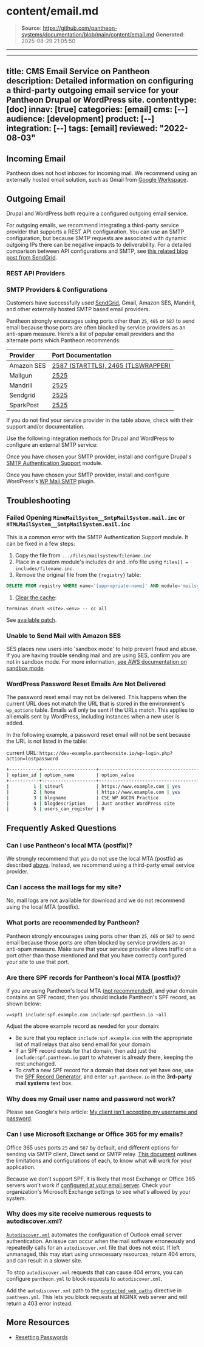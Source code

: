 # content/email.md

> **Source**: https://github.com/pantheon-systems/documentation/blob/main/content/email.md
> **Generated**: 2025-08-29 21:05:50

---

---
title: CMS Email Service on Pantheon
description: Detailed information on configuring a third-party outgoing email service for your Pantheon Drupal or WordPress site.
contenttype: [doc]
innav: [true]
categories: [email]
cms: [--]
audience: [development]
product: [--]
integration: [--]
tags: [email]
reviewed: "2022-08-03"
---

## Incoming Email

Pantheon does not host inboxes for incoming mail. We recommend using an externally hosted email solution, such as Gmail from [Google Workspace](https://workspace.google.com/).

## Outgoing Email

Drupal and WordPress both require a configured outgoing email service.

For outgoing emails, we recommend integrating a third-party service provider that supports a REST API configuration. You can use an SMTP configuration, but because SMTP requests are associated with dynamic outgoing IPs there can be negative impacts to deliverability. For a detailed comparison between API configurations and SMTP, see [this related blog post from SendGrid](https://sendgrid.com/blog/web-api-or-smtp-relay-how-should-you-send-your-mail/).

### REST API Providers

<Partial file="email-rest.md" />

### SMTP Providers & Configurations

Customers have successfully used [SendGrid](/guides/sendgrid), Gmail, Amazon SES, Mandrill, and other externally hosted SMTP based email providers.

Pantheon strongly encourages using ports other than `25`, `465` or `587` to send email because those ports are often blocked by service providers as an anti-spam measure. Here’s a list of popular email providers and the alternate ports which Pantheon recommends:

| Provider   | Port Documentation                                                                                          |
|:---------- |:----------------------------------------------------------------------------------------------------------- |
| Amazon SES | [2587 (STARTTLS), 2465 (TLSWRAPPER)](http://docs.aws.amazon.com/ses/latest/DeveloperGuide/smtp-connect.html) |
| Mailgun    | [2525](http://blog.mailgun.com/25-465-587-what-port-should-i-use/)                                          |
| Mandrill   | [2525](https://mandrill.zendesk.com/hc/en-us/articles/205582167-Which-SMTP-ports-can-I-use-)                |
| Sendgrid   | [2525](https://sendgrid.com/docs/API_Reference/SMTP_API/integrating_with_the_smtp_api.html)                 |
| SparkPost  | [2525](https://www.sparkpost.com/docs/faq/smtp-connection-problems/)                                        |

If you do not find your service provider in the table above, check with their support and/or documentation.

Use the following integration methods for Drupal and WordPress to configure an external SMTP service:

<TabList>

<Tab title="Drupal" id="drupal" active={true}>

Once you have chosen your SMTP provider, install and configure Drupal's [SMTP Authentication Support](https://drupal.org/project/smtp) module.

</Tab>

<Tab title="WordPress" id="wp">

Once you have chosen your SMTP provider, install and configure WordPress's [WP Mail SMTP](https://wordpress.org/plugins/wp-mail-smtp/) plugin.

</Tab>

</TabList>

## Troubleshooting

### Failed Opening `MimeMailSystem__SmtpMailSystem.mail.inc` or `HTMLMailSystem__SmtpMailSystem.mail.inc`

This is a common error with the SMTP Authentication Support module. It can be fixed in a few steps:

1. Copy the file from `.../files/mailsystem/filename.inc`
1. Place in a custom module's includes dir and .info file using `files[] = includes/filename.inc`.
1. Remove the original file from the `{registry}` table:

  ```sql
  DELETE FROM registry WHERE name='[appropriate-name]' AND module='mailsystem';
  ```

1. [Clear the cache](https://github.com/pantheon-systems/cli):

  ```bash{promptUser: user}
  terminus drush <site>.<env> -- cc all
  ```

See [available patch](https://drupal.org/node/1369736#comment-5644064).

### Unable to Send Mail with Amazon SES

SES places new users into 'sandbox mode' to help prevent fraud and abuse. If you are having trouble sending mail and are using SES, confirm you are not in sandbox mode. For more information, [see AWS documentation on sandbox mode](https://docs.aws.amazon.com/ses/latest/DeveloperGuide/request-production-access.html).

### WordPress Password Reset Emails Are Not Delivered

The password reset email may not be delivered. This happens when the current URL does not match the URL that is stored in the environment's `wp_options` table. Emails will only be sent if the URLs match. This applies to all emails sent by WordPress, including instances when a new user is added.

In the following example, a password reset email will not be sent because the URL is not listed in the table:

current URL: `https://dev-example.pantheonsite.io/wp-login.php?action=lostpassword`

 ```bash
 +-----------+--------------------+-------------------------------------------------+----------+
 | option_id | option_name        | option_value                                    | autoload |
 +-----------+--------------------+-------------------------------------------------+----------+
 |         1 | siteurl            | https://www.example.com | yes      |
 |         2 | home               | https://www.example.com | yes      |
 |         3 | blogname           | CSE WP AGCDN Practice                           | yes      |
 |         4 | blogdescription    | Just another WordPress site                     | yes      |
 |         5 | users_can_register | 0                                               | yes      |
 ```

## Frequently Asked Questions

### Can I use Pantheon's local MTA (postfix)?

We strongly recommend that you do not use the local MTA (postfix) as described [above](#outgoing-email). Instead, we recommend using a third-party email service provider.

### Can I access the mail logs for my site?

No, mail logs are not available for download and we do not recommend using the local MTA (postfix).

### What ports are recommended by Pantheon?

Pantheon strongly encourages using ports other than `25`, `465` or `587` to send email because those ports are often blocked by service providers as an anti-spam measure.  Make sure that your service provider allows traffic on a port other than those mentioned and that you have correctly configured your site to use that port.

### Are there SPF records for Pantheon's local MTA (postfix)?

If you are using Pantheon's local MTA ([not recommended](#outgoing-email)), and your domain contains an SPF record, then you should include Pantheon's SPF record, as shown below:

```none
v=spf1 include:spf.example.com include:spf.pantheon.io ~all
```

Adjust the above example record as needed for your domain:

- Be sure that you replace `include:spf.example.com` with the appropriate list of mail relays that also send email for your domain.
- If an SPF record exists for that domain, then add just the `include:spf.pantheon.io` part to whatever is already there, keeping the rest unchanged.
- To craft a new SPF record for a domain that does not yet have one, use the [SPF Record Generator](https://mxtoolbox.com/SPFRecordGenerator.aspx?domain=example.com), and enter `spf.pantheon.io` in the **3rd-party mail systems** text box.

### Why does my Gmail user name and password not work?

Please see Google's help article: [My client isn't accepting my username and password](https://support.google.com/mail/answer/14257?p=client_login&rd=1).

### Can I use Microsoft Exchange or Office 365 for my emails?

Office 365 uses ports `25` and `587` by default, and different options for sending via SMTP client, Direct send or SMTP relay. [This document](https://docs.microsoft.com/en-us/Exchange/mail-flow-best-practices/how-to-set-up-a-multifunction-device-or-application-to-send-email-using-office-3) outlines the limitations and configurations of each, to know what will work for your application.

Because we don't support SPF, it is likely that most Exchange or Office 365 servers won't work if [configured at your email server](https://docs.microsoft.com/en-us/office365/SecurityCompliance/set-up-spf-in-office-365-to-help-prevent-spoofing). Check your organization's Microsoft Exchange settings to see what's allowed by your system.

### Why does my site receive numerous requests to autodiscover.xml?

[`Autodiscover.xml`](https://docs.microsoft.com/en-us/exchange/architecture/client-access/autodiscover?view=exchserver-2019) automates the configuration of Outlook email server authentication. An issue can occur when the mail software erroneously and repeatedly calls for an `autodiscover.xml` file that does not exist. If left unmanaged, this may start using unnecessary resources, return 404 errors, and can result in a slower site.

To stop `autodiscover.xml` requests that can cause 404 errors, you can configure `pantheon.yml` to block requests to `autodiscover.xml`.

Add the `autodiscover.xml` path to the [`protected_web_paths`](/pantheon-yml#protected-web-paths) directive in `pantheon.yml`. This lets you block requests at NGINX web server and will return a 403 error instead.

## More Resources

- [Resetting Passwords](/resetting-passwords)
